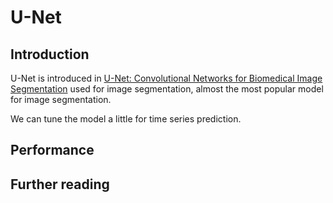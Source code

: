 # U-Net

## Introduction
U-Net is introduced in [U-Net: Convolutional Networks for Biomedical Image Segmentation](https://arxiv.org/pdf/1505.04597)
used for image segmentation, almost the most popular model for image segmentation.

We can tune the model a little for time series prediction.


## Performance


## Further reading

